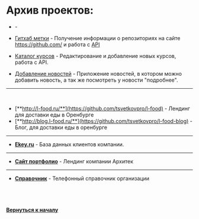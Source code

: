 # Архив проектов:


- []() - 

- [Гитхаб метки](https://bitbucket.org/stasok/react-oauth) - Получение информации о репозиториях на сайте https://github.com/ и работа с [API](https://developer.github.com/v3/)

- [Каталог курсов](https://bitbucket.org/stasok/redux-starter) - Редактирование и добавление новых курсов, работа с API.

- [Добавление новостей](https://bitbucket.org/stasok/react-simple) - Приложение новостей, в котором можно добавить новость, а так же посмотреть у новости "подробнее".


---
<br />

- [**http://l-food.ru/**](https://github.com/tsvetkovpro/l-food) - Лендинг для доставки еды в Оренбурге
- [**http://blog.l-food.ru/**](https://github.com/tsvetkovpro/l-food-blog) - Блог, для доставки еды в оренбурге

---

- [**Ekey.ru**](https://github.com/tsvetkovpro/ekey) - База данных клиентов компании.

---

- [**Сайт портфолио**](https://github.com/tsvetkovpro/arch) - Лендинг компании Архитек

---

- [**Справочник**](https://github.com/tsvetkovpro/contact-book) - Телефонный справочник организации


<br />
<br />


#### [Вернуться к началу](https://github.com/tsvetkovpro/sources)



























